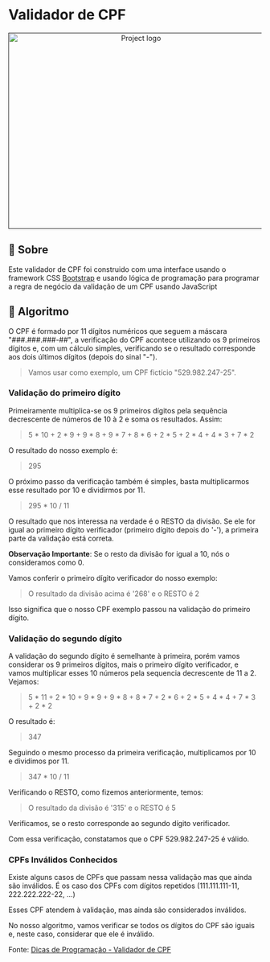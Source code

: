 # Validador de CPF

<p align="center">
  <a href="" rel="noopener">
 <img width=512px height=390px src="https://nimb.ws/h2CpcQ" alt="Project logo"></a>
</p>

## 🧐 Sobre

Este validador de CPF foi construido com uma interface usando o framework CSS [Bootstrap](https://getbootstrap.com/) e usando lógica de programação para programar a regra de negócio da validação de um CPF usando JavaScript

## 🤖 Algoritmo
O CPF é formado por 11 dígitos numéricos que seguem a máscara "###.###.###-##", a verificação do CPF acontece utilizando os 9 primeiros dígitos e, com um cálculo simples, verificando se o resultado corresponde aos dois últimos dígitos (depois do sinal "-").

>Vamos usar como exemplo, um CPF fictício "529.982.247-25".

### Validação do primeiro dígito
Primeiramente multiplica-se os 9 primeiros dígitos pela sequência decrescente de números de 10 à 2 e soma os resultados. Assim:
>5 * 10 + 2 * 9 + 9 * 8 + 9 * 7 + 8 * 6 + 2 * 5 + 2 * 4 + 4 * 3 + 7 * 2

O resultado do nosso exemplo é:

>295

O próximo passo da verificação também é simples, basta multiplicarmos esse resultado por 10 e dividirmos por 11.

> 295 * 10 / 11

O resultado que nos interessa na verdade é o RESTO da divisão. Se ele for igual ao primeiro dígito verificador (primeiro dígito depois do '-'), a primeira parte da validação está correta.

**Observação Importante**: Se o resto da divisão for igual a 10, nós o consideramos como 0.

Vamos conferir o primeiro dígito verificador do nosso exemplo:

> O resultado da divisão acima é '268' e o RESTO é 2

Isso significa que o nosso CPF exemplo passou na validação do primeiro dígito.

### Validação do segundo dígito
A validação do segundo dígito é semelhante à primeira, porém vamos considerar os 9 primeiros dígitos, mais o primeiro dígito verificador, e vamos multiplicar esses 10 números pela sequencia decrescente de 11 a 2. Vejamos:

> 5 * 11 + 2 * 10 + 9 * 9 + 9 * 8 + 8 * 7 + 2 * 6 + 2 * 5 + 4 * 4 + 7 * 3 + 2 * 2

O resultado é:

>347

Seguindo o mesmo processo da primeira verificação, multiplicamos por 10 e dividimos por 11.

>347 * 10 / 11

Verificando o RESTO, como fizemos anteriormente, temos:

> O resultado da divisão é '315' e o RESTO é 5

Verificamos, se o resto corresponde ao segundo dígito verificador.

Com essa verificação, constatamos que o CPF 529.982.247-25 é válido.

### CPFs Inválidos Conhecidos

Existe alguns casos de CPFs que passam nessa validação mas que ainda são inválidos. É os caso dos CPFs com dígitos repetidos (111.111.111-11, 222.222.222-22, ...)

Esses CPF atendem à validação, mas ainda são considerados inválidos.

No nosso algoritmo, vamos verificar se todos os dígitos do CPF são iguais e, neste caso, considerar que ele é inválido.

Fonte: [Dicas de Programação - Validador de CPF](https://dicasdeprogramacao.com.br/algoritmo-para-validar-cpf/)
